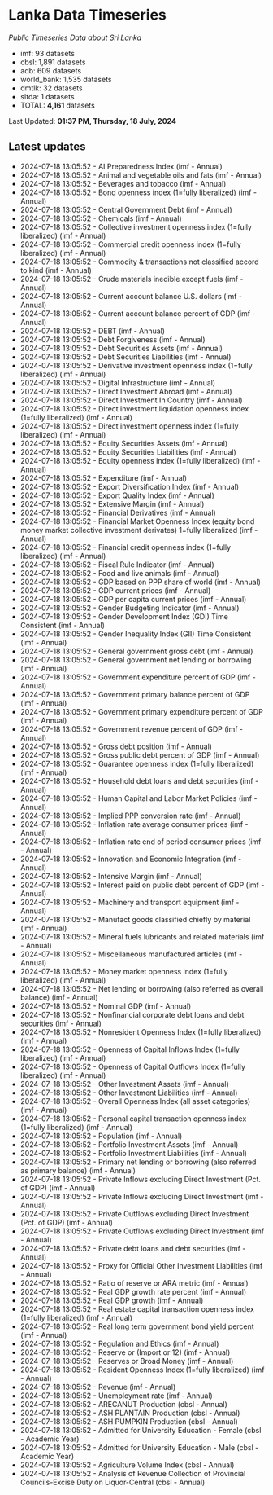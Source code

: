 # Lanka Data Timeseries
*Public Timeseries Data about Sri Lanka*

* imf: 93 datasets
* cbsl: 1,891 datasets
* adb: 609 datasets
* world_bank: 1,535 datasets
* dmtlk: 32 datasets
* sltda: 1 datasets
* TOTAL: **4,161** datasets

Last Updated: **01:37 PM, Thursday, 18 July, 2024**

## Latest updates

* 2024-07-18 13:05:52 - AI Preparedness Index (imf - Annual)
* 2024-07-18 13:05:52 - Animal and vegetable oils and fats (imf - Annual)
* 2024-07-18 13:05:52 - Beverages and tobacco (imf - Annual)
* 2024-07-18 13:05:52 - Bond openness index (1=fully liberalized) (imf - Annual)
* 2024-07-18 13:05:52 - Central Government Debt (imf - Annual)
* 2024-07-18 13:05:52 - Chemicals (imf - Annual)
* 2024-07-18 13:05:52 - Collective investment openness index (1=fully liberalized) (imf - Annual)
* 2024-07-18 13:05:52 - Commercial credit openness index (1=fully liberalized) (imf - Annual)
* 2024-07-18 13:05:52 - Commodity & transactions not classified accord to kind (imf - Annual)
* 2024-07-18 13:05:52 - Crude materials inedible except fuels (imf - Annual)
* 2024-07-18 13:05:52 - Current account balance U.S. dollars (imf - Annual)
* 2024-07-18 13:05:52 - Current account balance percent of GDP (imf - Annual)
* 2024-07-18 13:05:52 - DEBT (imf - Annual)
* 2024-07-18 13:05:52 - Debt Forgiveness (imf - Annual)
* 2024-07-18 13:05:52 - Debt Securities Assets (imf - Annual)
* 2024-07-18 13:05:52 - Debt Securities Liabilities (imf - Annual)
* 2024-07-18 13:05:52 - Derivative investment openness index (1=fully liberalized) (imf - Annual)
* 2024-07-18 13:05:52 - Digital Infrastructure (imf - Annual)
* 2024-07-18 13:05:52 - Direct Investment Abroad (imf - Annual)
* 2024-07-18 13:05:52 - Direct Investment In Country (imf - Annual)
* 2024-07-18 13:05:52 - Direct investment liquidation openness index (1=fully liberalized) (imf - Annual)
* 2024-07-18 13:05:52 - Direct investment openness index (1=fully liberalized) (imf - Annual)
* 2024-07-18 13:05:52 - Equity Securities Assets (imf - Annual)
* 2024-07-18 13:05:52 - Equity Securities Liabilities (imf - Annual)
* 2024-07-18 13:05:52 - Equity openness index (1=fully liberalized) (imf - Annual)
* 2024-07-18 13:05:52 - Expenditure (imf - Annual)
* 2024-07-18 13:05:52 - Export Diversification Index (imf - Annual)
* 2024-07-18 13:05:52 - Export Quality Index (imf - Annual)
* 2024-07-18 13:05:52 - Extensive Margin (imf - Annual)
* 2024-07-18 13:05:52 - Financial Derivatives (imf - Annual)
* 2024-07-18 13:05:52 - Financial Market Openness Index (equity bond money market collective investment derivates) 1=fully liberalized (imf - Annual)
* 2024-07-18 13:05:52 - Financial credit openness index (1=fully liberalized) (imf - Annual)
* 2024-07-18 13:05:52 - Fiscal Rule Indicator (imf - Annual)
* 2024-07-18 13:05:52 - Food and live animals (imf - Annual)
* 2024-07-18 13:05:52 - GDP based on PPP share of world (imf - Annual)
* 2024-07-18 13:05:52 - GDP current prices (imf - Annual)
* 2024-07-18 13:05:52 - GDP per capita current prices (imf - Annual)
* 2024-07-18 13:05:52 - Gender Budgeting Indicator (imf - Annual)
* 2024-07-18 13:05:52 - Gender Development Index (GDI) Time Consistent (imf - Annual)
* 2024-07-18 13:05:52 - Gender Inequality Index (GII) Time Consistent (imf - Annual)
* 2024-07-18 13:05:52 - General government gross debt (imf - Annual)
* 2024-07-18 13:05:52 - General government net lending or borrowing (imf - Annual)
* 2024-07-18 13:05:52 - Government expenditure percent of GDP (imf - Annual)
* 2024-07-18 13:05:52 - Government primary balance percent of GDP (imf - Annual)
* 2024-07-18 13:05:52 - Government primary expenditure percent of GDP (imf - Annual)
* 2024-07-18 13:05:52 - Government revenue percent of GDP (imf - Annual)
* 2024-07-18 13:05:52 - Gross debt position (imf - Annual)
* 2024-07-18 13:05:52 - Gross public debt percent of GDP (imf - Annual)
* 2024-07-18 13:05:52 - Guarantee openness index (1=fully liberalized) (imf - Annual)
* 2024-07-18 13:05:52 - Household debt loans and debt securities (imf - Annual)
* 2024-07-18 13:05:52 - Human Capital and Labor Market Policies (imf - Annual)
* 2024-07-18 13:05:52 - Implied PPP conversion rate (imf - Annual)
* 2024-07-18 13:05:52 - Inflation rate average consumer prices (imf - Annual)
* 2024-07-18 13:05:52 - Inflation rate end of period consumer prices (imf - Annual)
* 2024-07-18 13:05:52 - Innovation and Economic Integration (imf - Annual)
* 2024-07-18 13:05:52 - Intensive Margin (imf - Annual)
* 2024-07-18 13:05:52 - Interest paid on public debt percent of GDP (imf - Annual)
* 2024-07-18 13:05:52 - Machinery and transport equipment (imf - Annual)
* 2024-07-18 13:05:52 - Manufact goods classified chiefly by material (imf - Annual)
* 2024-07-18 13:05:52 - Mineral fuels lubricants and related materials (imf - Annual)
* 2024-07-18 13:05:52 - Miscellaneous manufactured articles (imf - Annual)
* 2024-07-18 13:05:52 - Money market openness index (1=fully liberalized) (imf - Annual)
* 2024-07-18 13:05:52 - Net lending or borrowing (also referred as overall balance) (imf - Annual)
* 2024-07-18 13:05:52 - Nominal GDP (imf - Annual)
* 2024-07-18 13:05:52 - Nonfinancial corporate debt loans and debt securities (imf - Annual)
* 2024-07-18 13:05:52 - Nonresident Openness Index (1=fully liberalized) (imf - Annual)
* 2024-07-18 13:05:52 - Openness of Capital Inflows Index (1=fully liberalized) (imf - Annual)
* 2024-07-18 13:05:52 - Openness of Capital Outflows Index (1=fully liberalized) (imf - Annual)
* 2024-07-18 13:05:52 - Other Investment Assets (imf - Annual)
* 2024-07-18 13:05:52 - Other Investment Liabilities (imf - Annual)
* 2024-07-18 13:05:52 - Overall Openness Index (all asset categories) (imf - Annual)
* 2024-07-18 13:05:52 - Personal capital transaction openness index (1=fully liberalized) (imf - Annual)
* 2024-07-18 13:05:52 - Population (imf - Annual)
* 2024-07-18 13:05:52 - Portfolio Investment Assets (imf - Annual)
* 2024-07-18 13:05:52 - Portfolio Investment Liabilities (imf - Annual)
* 2024-07-18 13:05:52 - Primary net lending or borrowing (also referred as primary balance) (imf - Annual)
* 2024-07-18 13:05:52 - Private Inflows excluding Direct Investment (Pct. of GDP) (imf - Annual)
* 2024-07-18 13:05:52 - Private Inflows excluding Direct Investment (imf - Annual)
* 2024-07-18 13:05:52 - Private Outflows excluding Direct Investment (Pct. of GDP) (imf - Annual)
* 2024-07-18 13:05:52 - Private Outflows excluding Direct Investment (imf - Annual)
* 2024-07-18 13:05:52 - Private debt loans and debt securities (imf - Annual)
* 2024-07-18 13:05:52 - Proxy for Official Other Investment Liabilities (imf - Annual)
* 2024-07-18 13:05:52 - Ratio of reserve or ARA metric (imf - Annual)
* 2024-07-18 13:05:52 - Real GDP growth rate percent (imf - Annual)
* 2024-07-18 13:05:52 - Real GDP growth (imf - Annual)
* 2024-07-18 13:05:52 - Real estate capital transaction openness index (1=fully liberalized) (imf - Annual)
* 2024-07-18 13:05:52 - Real long term government bond yield percent (imf - Annual)
* 2024-07-18 13:05:52 - Regulation and Ethics (imf - Annual)
* 2024-07-18 13:05:52 - Reserve or (Import or 12) (imf - Annual)
* 2024-07-18 13:05:52 - Reserves or Broad Money (imf - Annual)
* 2024-07-18 13:05:52 - Resident Openness Index (1=fully liberalized) (imf - Annual)
* 2024-07-18 13:05:52 - Revenue (imf - Annual)
* 2024-07-18 13:05:52 - Unemployment rate (imf - Annual)
* 2024-07-18 13:05:52 - ARECANUT Production (cbsl - Annual)
* 2024-07-18 13:05:52 - ASH PLANTAIN Production (cbsl - Annual)
* 2024-07-18 13:05:52 - ASH PUMPKIN Production (cbsl - Annual)
* 2024-07-18 13:05:52 - Admitted for University Education - Female (cbsl - Academic Year)
* 2024-07-18 13:05:52 - Admitted for University Education - Male (cbsl - Academic Year)
* 2024-07-18 13:05:52 - Agriculture Volume Index (cbsl - Annual)
* 2024-07-18 13:05:52 - Analysis of Revenue Collection of Provincial Councils-Excise Duty on Liquor-Central (cbsl - Annual)